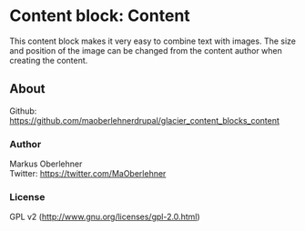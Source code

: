 # Content block: Content
This content block makes it very easy to combine text with images. The size and position of the image can be changed from the content author when creating the content.

## About
Github: https://github.com/maoberlehnerdrupal/glacier_content_blocks_content

### Author
Markus Oberlehner  
Twitter: https://twitter.com/MaOberlehner

### License
GPL v2 (http://www.gnu.org/licenses/gpl-2.0.html)
